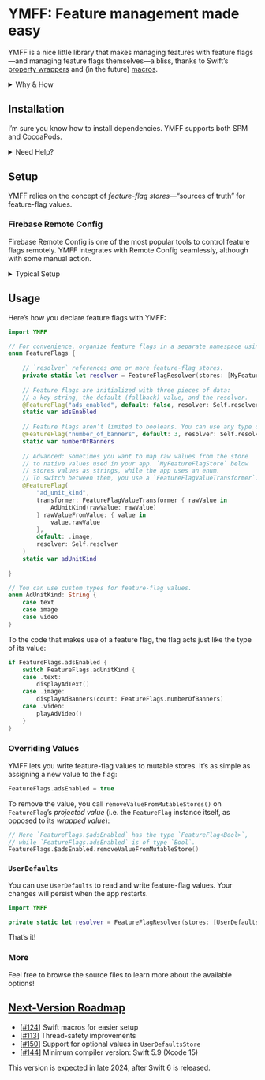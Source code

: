 # YMFF: Feature management made easy

YMFF is a nice little library that makes managing features with feature flags—and managing feature flags themselves—a bliss, thanks to Swift’s [property wrappers](https://docs.swift.org/swift-book/documentation/the-swift-programming-language/properties/#Property-Wrappers) and (in the future) [macros](https://docs.swift.org/swift-book/documentation/the-swift-programming-language/macros).

<details>
<summary>Why & How</summary>

Every company I worked for needed a way to manage availability of features in the apps already shipped to the users. Surprisingly, [*feature flags*](https://en.wikipedia.org/wiki/Feature_toggle) (a.k.a. *feature toggles* a.k.a. *feature switches*) tend to cause a lot of struggle.

**I aspire to change that.**

YMFF ships completely ready-to-use, right out of the box: you get everything you need to get started in just a few lines of code.

</details>

## Installation

I’m sure you know how to install dependencies. YMFF supports both SPM and CocoaPods.

<details>
<summary>Need Help?</summary>

### Swift Package Manager (SPM)
To add YMFF to your project, use Xcode’s built-in support for Swift packages. Click File → Add Package Dependencies, and paste the following URL into the search field:

```
https://github.com/yakovmanshin/YMFF
```

You’re then prompted to select the version to install and indicate the desired update policy. I recommend starting with the latest version (it’s selected automatically), and choosing “up to next major” as the update rule. Then select the target you want to link YMFF to. Click Finish—and you’re ready to go!

If you need to use YMFF in another Swift package, add it to the `Package.swift` file as a dependency:

```swift
.package(url: "https://github.com/yakovmanshin/YMFF", from: "4.0.0")
```

### CocoaPods
YMFF supports installation via [CocoaPods](https://youtu.be/iEAjvNRdZa0), but please keep in mind this support is provided on the best-effort basis.

Add the following to your Podfile:

```ruby
pod 'YMFF', '~> 4.0'
```

</details>

## Setup
YMFF relies on the concept of *feature-flag stores*—“sources of truth” for feature-flag values.

### Firebase Remote Config
Firebase Remote Config is one of the most popular tools to control feature flags remotely. YMFF integrates with Remote Config seamlessly, although with some manual action.

<details>
<summary>Typical Setup</summary>

```swift
import FirebaseRemoteConfig
import YMFFProtocols

extension RemoteConfig: SynchronousFeatureFlagStore {
    
    public func valueSync<Value>(for key: FeatureFlagKey) -> Result<Value, FeatureFlagStoreError> {
        // Remote Config returns a default value if the requested key doesn’t exist,
        // so you need to check the key for existence explicitly.
        guard allKeys(from: .remote).contains(key) else {
            return .failure(.valueNotFound)
        }
        
        let remoteConfigValue = self[key]
        
        let value: Value?
        // You need to use different `RemoteConfigValue` methods, depending on the return type.
        // I know, it doesn’t look fancy.
        switch Value.self {
        case is Bool.Type:
            value = remoteConfigValue.boolValue as? Value
        case is Data.Type:
            value = remoteConfigValue.dataValue as? Value
        case is Double.Type:
            value = remoteConfigValue.numberValue.doubleValue as? Value
        case is Int.Type:
            value = remoteConfigValue.numberValue.intValue as? Value
        case is String.Type:
            value = remoteConfigValue.stringValue as? Value
        default:
            value = nil
        }
        
        if let value {
            return .success(value)
        } else {
            return .failure(.typeMismatch)
        }
    }
    
}
```

`RemoteConfig` is now a valid *feature-flag store*.

Alternatively, you can create a custom wrapper object. That’s what I do in my projects to avoid tight coupling.

</details>

## Usage
Here’s how you declare feature flags with YMFF:

```swift
import YMFF

// For convenience, organize feature flags in a separate namespace using an enum.
enum FeatureFlags {
    
    // `resolver` references one or more feature-flag stores.
    private static let resolver = FeatureFlagResolver(stores: [MyFeatureFlagStore.shared])
    
    // Feature flags are initialized with three pieces of data:
    // a key string, the default (fallback) value, and the resolver.
    @FeatureFlag("ads_enabled", default: false, resolver: Self.resolver)
    static var adsEnabled
    
    // Feature flags aren’t limited to booleans. You can use any type of value!
    @FeatureFlag("number_of_banners", default: 3, resolver: Self.resolver)
    static var numberOfBanners
    
    // Advanced: Sometimes you want to map raw values from the store
    // to native values used in your app. `MyFeatureFlagStore` below
    // stores values as strings, while the app uses an enum.
    // To switch between them, you use a `FeatureFlagValueTransformer`.
    @FeatureFlag(
        "ad_unit_kind",
        transformer: FeatureFlagValueTransformer { rawValue in
            AdUnitKind(rawValue: rawValue)
        } rawValueFromValue: { value in
            value.rawValue
        },
        default: .image,
        resolver: Self.resolver
    )
    static var adUnitKind
    
}

// You can use custom types for feature-flag values.
enum AdUnitKind: String {
    case text
    case image
    case video
}
```

To the code that makes use of a feature flag, the flag acts just like the type of its value:

```swift
if FeatureFlags.adsEnabled {
    switch FeatureFlags.adUnitKind {
    case .text:
        displayAdText()
    case .image:
        displayAdBanners(count: FeatureFlags.numberOfBanners)
    case .video:
        playAdVideo()
    }
}
```

### Overriding Values

YMFF lets you write feature-flag values to mutable stores. It’s as simple as assigning a new value to the flag:

```swift
FeatureFlags.adsEnabled = true
```

To remove the value, you call `removeValueFromMutableStores()` on `FeatureFlag`’s *projected value* (i.e. the `FeatureFlag` instance itself, as opposed to its *wrapped value*):

```swift
// Here `FeatureFlags.$adsEnabled` has the type `FeatureFlag<Bool>`, 
// while `FeatureFlags.adsEnabled` is of type `Bool`.
FeatureFlags.$adsEnabled.removeValueFromMutableStore()
```

### `UserDefaults`

You can use `UserDefaults` to read and write feature-flag values. Your changes will persist when the app restarts.

```swift
import YMFF

private static let resolver = FeatureFlagResolver(stores: [UserDefaultsStore()])
```

That’s it!

### More

Feel free to browse the source files to learn more about the available options!

## [Next-Version Roadmap](https://github.com/yakovmanshin/YMFF/milestone/11)
* [[#124](https://github.com/yakovmanshin/YMFF/issues/124)] Swift macros for easier setup
* [[#113](https://github.com/yakovmanshin/YMFF/issues/113)] Thread-safety improvements
* [[#150](https://github.com/yakovmanshin/YMFF/issues/150)] Support for optional values in `UserDefaultsStore`
* [[#144](https://github.com/yakovmanshin/YMFF/issues/144)] Minimum compiler version: Swift 5.9 (Xcode 15)

This version is expected in late 2024, after Swift 6 is released.
